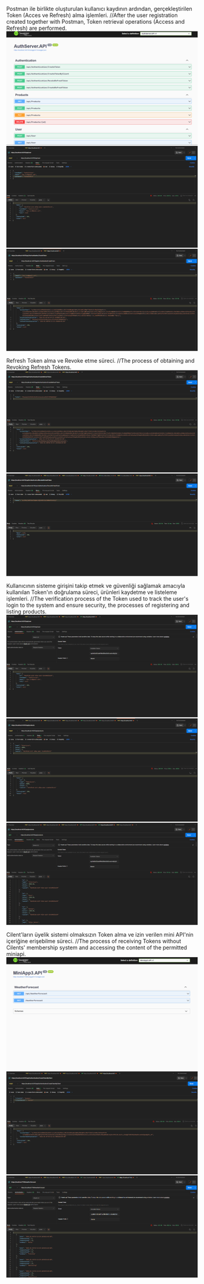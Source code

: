 Postman ile birlikte oluşturulan kullanıcı kaydının ardından, gerçekleştirilen Token (Acces ve Refresh) alma işlemleri. //After the user registration created together with Postman, Token retrieval operations (Access and Refresh) are performed.
![](projectphotos/Swagger.png)
![](projectphotos/PostmanUser.png)
![](projectphotos/PostmanCreateToken.png)




Refresh Token alma ve Revoke etme süreci. //The process of obtaining and Revoking Refresh Tokens.
![](projectphotos/PostmanCreateRefreshToken.png)
![](projectphotos/PostmanRevokeRefreshToken.png)




Kullanıcının sisteme girişini takip etmek ve güvenliği sağlamak amacıyla kullanılan Token'ın doğrulama süreci, ürünleri kaydetme ve listeleme işlemleri. //The verification process of the Token used to track the user's login to the system and ensure security, the processes of registering and listing products.
![](projectphotos/PostmanUserAuth.png)
![](projectphotos/PostmanUpdateProducts.png)
![](projectphotos/PostmanGetProducts.png)




Cilent'ların üyelik sistemi olmaksızın Token alma ve izin verilen mini API'nin içeriğine erişebilme süreci. //The process of receiving Tokens without Cilents' membership system and accessing the content of the permitted miniapi. 
![](projectphotos/Swaggminiapi.png)
![](projectphotos/PostmanCreatTokenByClient.png)
![](projectphotos/PostmanClientAuth.png)

